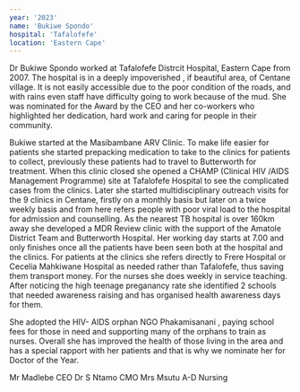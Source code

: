 ```yaml
---
year: '2023'
name: 'Bukiwe Spondo'
hospital: 'Tafalofefe'
location: 'Eastern Cape'
---
```


Dr Bukiwe Spondo worked at Tafalofefe Distrcit Hospital, Eastern Cape from 2007. The hospital is in a deeply impoverished , if beautiful area, of Centane village. It is not easily accessible due to the poor condition of the roads, and with rains even staff have difficulty going to work because of the mud. She was nominated for the Award by the CEO and her co-workers who highlighted her dedication, hard work and caring for people in their community. 

Bukiwe started at the Masibambane ARV Clinic.  To make life easier for patients she started prepacking medication to take to the clinics for patients to collect, previously these patients had to travel to Butterworth for treatment. When this clinic closed she opened a CHAMP (Clinical HIV /AIDS Management Programme) site at Tafalofefe Hospital to see the complicated cases from the clinics. Later she started multidisciplinary outreach visits for the 9 clinics in Centane, firstly on a monthly basis but later on a twice weekly basis and from here refers people with poor viral load to the hospital for admission and counselling. As the nearest TB hospital is over 160km away she developed a MDR Review clinic with the support of the Amatole District Team and Butterworth Hospital. Her working day starts at 7.00 and only finishes once all the patients have been seen both at the hospital and the clinics. For patients at the clinics she refers directly to Frere Hospital or Cecelia Mahkiwane Hospital as needed rather than Tafalofefe, thus saving them transport money. For the nurses she does weekly in service teaching. After noticing the high teenage preganancy rate she identified 2 schools that needed awareness raising and has organised health awareness days for them.

She adopted the HIV- AIDS orphan NGO Phakamisanani , paying school fees for those in need and supporting many of the orphans to train as nurses. Overall she has improved the health of those living in the area and has a special rapport with her patients and that is why we nominate her for Doctor of the Year.

Mr Madlebe CEO
Dr S Ntamo CMO
Mrs Msutu A-D Nursing

<!-- 
    This is a comment and is not displayed on the website. Do not alter this text between arrows (->).
    To change the content in this file, simply retype/ copy+paste any text above, as you would in a normal text file/ word document. 

    Do not touch the 'year:, name:, hospital: or location:' titles, or the --- above and below it, except to change the text inside ''.
    Please refer to the "HOW TO USE" or "HOW TO USE SHORT" files for more information.

    HOW TO UPDATE THE IMAGE:
        1. Navigate to the folder called "media"
        2. Inside there is a folder called "doctor-of-the-year"
        3. Place the image inside that folder, replacing the old one
        4. Ensure that the image is called "portrait.jpg"
        5. Ensure that the height and width of the image is the same,
        otherwise the image will squish
 -->
